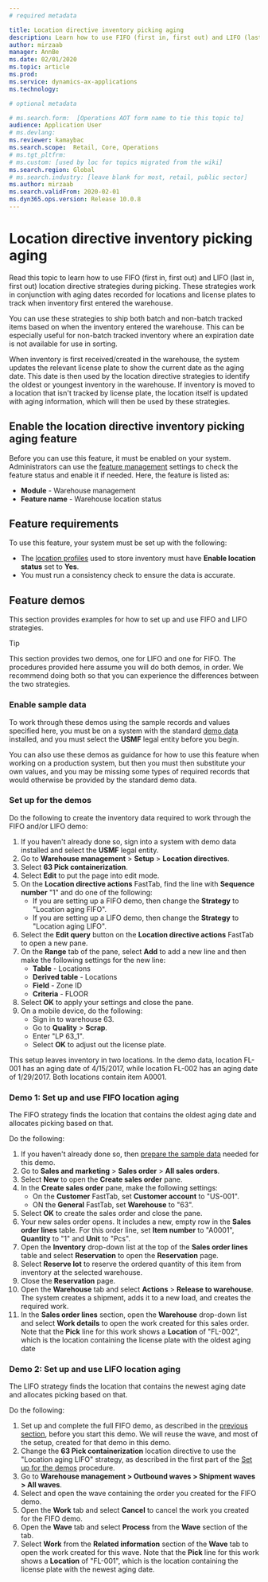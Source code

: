 ```yaml
---
# required metadata

title: Location directive inventory picking aging
description: Learn how to use FIFO (first in, first out) and LIFO (last in, first out) location directive strategies during picking. 
author: mirzaab
manager: AnnBe
ms.date: 02/01/2020
ms.topic: article
ms.prod: 
ms.service: dynamics-ax-applications
ms.technology: 

# optional metadata

# ms.search.form:  [Operations AOT form name to tie this topic to]
audience: Application User
# ms.devlang: 
ms.reviewer: kamaybac
ms.search.scope:  Retail, Core, Operations
# ms.tgt_pltfrm: 
# ms.custom: [used by loc for topics migrated from the wiki]
ms.search.region: Global
# ms.search.industry: [leave blank for most, retail, public sector]
ms.author: mirzaab
ms.search.validFrom: 2020-02-01
ms.dyn365.ops.version: Release 10.0.8
---
```


# Location directive inventory picking aging

Read this topic to learn how to use FIFO (first in, first out) and LIFO (last in, first out) location directive strategies during picking. These strategies work in conjunction with aging dates recorded for locations and license plates to track when inventory first entered the warehouse.

You can use these strategies to ship both batch and non-batch tracked items based on when the inventory entered the warehouse. This can be especially useful for non-batch tracked inventory where an expiration date is not available for use in sorting.

When inventory is first received/created in the warehouse, the system updates the relevant license plate to show the current date as the aging date. This date is then used by the location directive strategies to identify the oldest or youngest inventory in the warehouse. If inventory is moved to a location that isn't tracked by license plate, the location itself is updated with aging information, which will then be used by these strategies.

## Enable the location directive inventory picking aging feature

Before you can use this feature, it must be enabled on your system. Administrators can use the [feature management](../../fin-ops-core/fin-ops/get-started/feature-management/feature-management-overview.md) settings to check the feature status and enable it if needed. Here, the feature is listed as:

- **Module** - Warehouse management
- **Feature name** - Warehouse location status

## Feature requirements

To use this feature, your system must be set up with the following:

- The [location profiles](tasks/create-location-profile.md) used to store inventory must have **Enable location status** set to **Yes**.
- You must run a consistency check to ensure the data is accurate. <!-- KAMAYBAC: I don't understand this. Does it really belong here? Can we give a link for more info? -->

## Feature demos

This section provides examples for how to set up and use FIFO and LIFO strategies.

> [!TIP]
> This section provides two demos, one for LIFO and one for FIFO. The procedures provided here assume you will do both demos, in order. We recommend doing both so that you can experience the differences between the two strategies.

### Enable sample data

To work through these demos using the sample records and values specified here, you must be on a system with the standard [demo data](../../fin-ops-core/dev-itpro/deployment/deploy-demo-environment.md) installed, and you must select the **USMF** legal entity before you begin.

You can also use these demos as guidance for how to use this feature when working on a production system, but then you must then substitute your own values, and you may be missing some types of required records that would otherwise be provided by the standard demo data.

<a name="demo-set-up"></a>

### Set up for the demos

Do the following to create the inventory data required to work through the FIFO and/or LIFO demo:

1. If you haven't already done so, sign into a system with demo data installed and select the **USMF** legal entity. 
1. Go to **Warehouse management** > **Setup** > **Location directives**.
1. Select **63 Pick containerization**.
1. Select **Edit**  to put the page into edit mode.
1. On the **Location directive actions** FastTab, find the line with **Sequence number** "1" and do one of the following:
    - If you are setting up a FIFO demo, then change the **Strategy** to "Location aging FIFO".
    - If you are setting up a LIFO demo, then change the **Strategy** to "Location aging LIFO".
1. Select the **Edit query** button on the **Location directive actions** FastTab to open a new pane.
1. On the **Range** tab of the pane, select **Add** to add a new line and then make the following settings for the new line: <!-- KAMAYBAC: What are we setting up here? What do these settings do? -->
    - **Table** - Locations
    - **Derived table** - Locations
    - **Field** - Zone ID
    - **Criteria** - FLOOR
1. Select **OK** to apply your settings and close the pane.
1. On a mobile device, do the following:<!-- KAMAYBAC: I don't have enough information to do any of this, so I couldn't confirm. Can we give more detail here? What are doing here? -->
    - Sign in to warehouse 63.
    - Go to **Quality** > **Scrap**.
    - Enter "LP 63_1".
    - Select **OK** to adjust out the license plate. <!-- KAMAYBAC: Are we missing a step here? Shouldn't we change a quantity or something? -->

This setup leaves inventory in two locations. In the demo data, location FL-001 has an aging date of 4/15/2017, while location FL-002 has an aging date of 1/29/2017. Both locations contain item A0001. <!-- KAMAYBAC: How does the above procedure result in this setup? None of these values are mentioned in the procedure. -->

<a name="fifo-demo"></a>

### Demo 1: Set up and use FIFO location aging

The FIFO strategy finds the location that contains the oldest aging date and allocates picking based on that.

Do the following:

1. If you haven't already done so, then [prepare the sample data](#demo-set-up) needed for this demo.
1. Go to **Sales and marketing** > **Sales order** > **All sales orders**.
1. Select **New** to open the **Create sales order** pane.
1. In the **Create sales order** pane, make the following settings:
    - On the **Customer** FastTab, set **Customer account** to "US-001".
    - ON the **General** FastTab, set **Warehouse** to "63".
1. Select **OK** to create the sales order and close the pane.
1. Your new sales order opens. It includes a new, empty row in the **Sales order lines** table. For this order line, set **Item number** to "A0001", **Quantity** to "1" and **Unit** to "Pcs".
1. Open the **Inventory** drop-down list at the top of the **Sales order lines** table and select **Reservation** to open the **Reservation** page.
1. Select **Reserve lot** to reserve the ordered quantity of this item from inventory at the selected warehouse.
1. Close the **Reservation** page.
1. Open the **Warehouse** tab and select **Actions** > **Release to warehouse**. The system creates a shipment, adds it to a new load, and creates the required work.
1. In the **Sales order lines** section, open the **Warehouse** drop-down list and select **Work details** to open the work created for this sales order. Note that the **Pick** line for this work shows a **Location** of "FL-002", which is the location containing the license plate with the oldest aging date

### Demo 2: Set up and use LIFO location aging

The LIFO strategy finds the location that contains the newest aging date and allocates picking based on that.

Do the following:

1. Set up and complete the full FIFO demo, as described in the [previous section](#fifo-demo), before you start this demo. We will reuse the wave, and most of the setup, created for that demo in this demo.
1. Change the **63 Pick containerization** location directive to use the "Location aging LIFO" strategy, as described in the first part of the [Set up for the demos](#demo-set-up) procedure.
1. Go to **Warehouse management > Outbound waves > Shipment waves > All waves**.
1. Select and open the wave containing the order you created for the FIFO demo.
1. Open the **Work** tab and select **Cancel** to cancel the work you created for the FIFO demo.
1. Open the **Wave** tab and select **Process** from the **Wave** section of the tab.
1. Select **Work** from the **Related information** section of the **Wave** tab to open the work created for this wave. Note that the **Pick** line for this work shows a **Location** of "FL-001", which is the location containing the license plate with the newest aging date.
